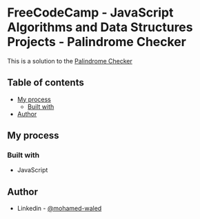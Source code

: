 # FreeCodeCamp - JavaScript Algorithms and Data Structures Projects - Palindrome Checker

This is a solution to the [Palindrome Checker](https://www.freecodecamp.org/learn/javascript-algorithms-and-data-structures/javascript-algorithms-and-data-structures-projects/palindrome-checker) 

## Table of contents

- [My process](#my-process)
  - [Built with](#built-with)
- [Author](#author)

## My process

### Built with

- JavaScript

## Author

- Linkedin - [@mohamed-waled](https://www.linkedin.com/in/mohamed-waled-82a51a1bb/)
